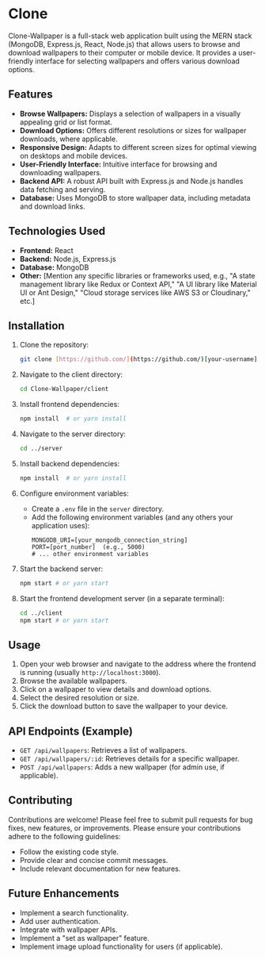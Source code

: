 
# Clone

Clone-Wallpaper is a full-stack web application built using the MERN stack (MongoDB, Express.js, React, Node.js) that allows users to browse and download wallpapers to their computer or mobile device. It provides a user-friendly interface for selecting wallpapers and offers various download options.

## Features

* **Browse Wallpapers:** Displays a selection of wallpapers in a visually appealing grid or list format.
* **Download Options:** Offers different resolutions or sizes for wallpaper downloads, where applicable.
* **Responsive Design:** Adapts to different screen sizes for optimal viewing on desktops and mobile devices.
* **User-Friendly Interface:** Intuitive interface for browsing and downloading wallpapers.
* **Backend API:**  A robust API built with Express.js and Node.js handles data fetching and serving.
* **Database:** Uses MongoDB to store wallpaper data, including metadata and download links.

## Technologies Used

* **Frontend:** React
* **Backend:** Node.js, Express.js
* **Database:** MongoDB
* **Other:** [Mention any specific libraries or frameworks used, e.g.,  "A state management library like Redux or Context API," "A UI library like Material UI or Ant Design," "Cloud storage services like AWS S3 or Cloudinary," etc.]

## Installation

1. Clone the repository:
   ```bash
   git clone [https://github.com/](https://github.com/)[your-username]/Clone-Wallpaper.git
   ```

2. Navigate to the client directory:
   ```bash
   cd Clone-Wallpaper/client
   ```

3. Install frontend dependencies:
   ```bash
   npm install  # or yarn install
   ```

4. Navigate to the server directory:
   ```bash
   cd ../server
   ```

5. Install backend dependencies:
   ```bash
   npm install  # or yarn install
   ```

6. Configure environment variables:
    * Create a `.env` file in the `server` directory.
    * Add the following environment variables (and any others your application uses):
      ```
      MONGODB_URI=[your_mongodb_connection_string]
      PORT=[port_number]  (e.g., 5000)
      # ... other environment variables
      ```

7. Start the backend server:
   ```bash
   npm start # or yarn start
   ```

8. Start the frontend development server (in a separate terminal):
   ```bash
   cd ../client
   npm start # or yarn start
   ```

## Usage

1. Open your web browser and navigate to the address where the frontend is running (usually `http://localhost:3000`).
2. Browse the available wallpapers.
3. Click on a wallpaper to view details and download options.
4. Select the desired resolution or size.
5. Click the download button to save the wallpaper to your device.

## API Endpoints (Example)

* `GET /api/wallpapers`: Retrieves a list of wallpapers.
* `GET /api/wallpapers/:id`: Retrieves details for a specific wallpaper.
* `POST /api/wallpapers`: Adds a new wallpaper (for admin use, if applicable).

## Contributing

Contributions are welcome! Please feel free to submit pull requests for bug fixes, new features, or improvements.  Please ensure your contributions adhere to the following guidelines:

* Follow the existing code style.
* Provide clear and concise commit messages.
* Include relevant documentation for new features.

## Future Enhancements

* Implement a search functionality.
* Add user authentication.
* Integrate with wallpaper APIs.
* Implement a "set as wallpaper" feature.
* Implement image upload functionality for users (if applicable).


